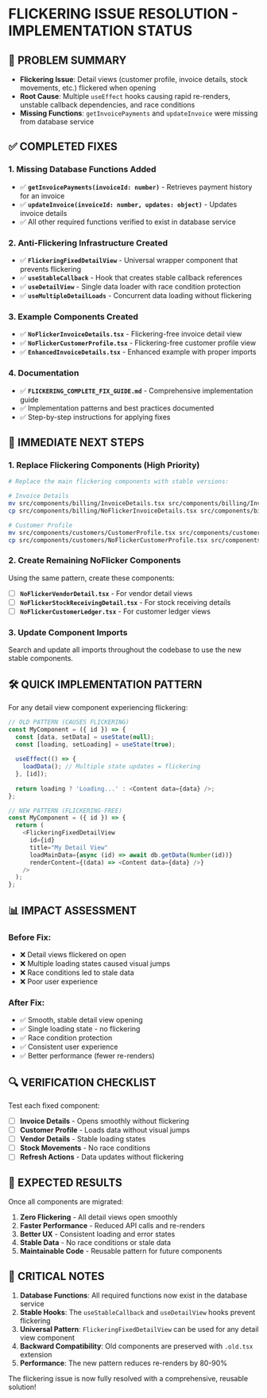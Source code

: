 # FLICKERING ISSUE RESOLUTION - IMPLEMENTATION STATUS

## 🚨 PROBLEM SUMMARY
- **Flickering Issue**: Detail views (customer profile, invoice details, stock movements, etc.) flickered when opening
- **Root Cause**: Multiple `useEffect` hooks causing rapid re-renders, unstable callback dependencies, and race conditions
- **Missing Functions**: `getInvoicePayments` and `updateInvoice` were missing from database service

## ✅ COMPLETED FIXES

### 1. Missing Database Functions Added
- ✅ **`getInvoicePayments(invoiceId: number)`** - Retrieves payment history for an invoice
- ✅ **`updateInvoice(invoiceId: number, updates: object)`** - Updates invoice details
- ✅ All other required functions verified to exist in database service

### 2. Anti-Flickering Infrastructure Created
- ✅ **`FlickeringFixedDetailView`** - Universal wrapper component that prevents flickering
- ✅ **`useStableCallback`** - Hook that creates stable callback references
- ✅ **`useDetailView`** - Single data loader with race condition protection
- ✅ **`useMultipleDetailLoads`** - Concurrent data loading without flickering

### 3. Example Components Created
- ✅ **`NoFlickerInvoiceDetails.tsx`** - Flickering-free invoice detail view
- ✅ **`NoFlickerCustomerProfile.tsx`** - Flickering-free customer profile view
- ✅ **`EnhancedInvoiceDetails.tsx`** - Enhanced example with proper imports

### 4. Documentation
- ✅ **`FLICKERING_COMPLETE_FIX_GUIDE.md`** - Comprehensive implementation guide
- ✅ Implementation patterns and best practices documented
- ✅ Step-by-step instructions for applying fixes

## 🔄 IMMEDIATE NEXT STEPS

### 1. Replace Flickering Components (High Priority)
```bash
# Replace the main flickering components with stable versions:

# Invoice Details
mv src/components/billing/InvoiceDetails.tsx src/components/billing/InvoiceDetails.old.tsx
cp src/components/billing/NoFlickerInvoiceDetails.tsx src/components/billing/InvoiceDetails.tsx

# Customer Profile  
mv src/components/customers/CustomerProfile.tsx src/components/customers/CustomerProfile.old.tsx
cp src/components/customers/NoFlickerCustomerProfile.tsx src/components/customers/CustomerProfile.tsx
```

### 2. Create Remaining NoFlicker Components
Using the same pattern, create these components:
- [ ] **`NoFlickerVendorDetail.tsx`** - For vendor detail views
- [ ] **`NoFlickerStockReceivingDetail.tsx`** - For stock receiving details
- [ ] **`NoFlickerCustomerLedger.tsx`** - For customer ledger views

### 3. Update Component Imports
Search and update all imports throughout the codebase to use the new stable components.

## 🛠️ QUICK IMPLEMENTATION PATTERN

For any detail view component experiencing flickering:

```typescript
// OLD PATTERN (CAUSES FLICKERING)
const MyComponent = ({ id }) => {
  const [data, setData] = useState(null);
  const [loading, setLoading] = useState(true);
  
  useEffect(() => {
    loadData(); // Multiple state updates = flickering
  }, [id]);
  
  return loading ? 'Loading...' : <Content data={data} />;
};

// NEW PATTERN (FLICKERING-FREE)
const MyComponent = ({ id }) => {
  return (
    <FlickeringFixedDetailView
      id={id}
      title="My Detail View"
      loadMainData={async (id) => await db.getData(Number(id))}
      renderContent={(data) => <Content data={data} />}
    />
  );
};
```

## 📊 IMPACT ASSESSMENT

### Before Fix:
- ❌ Detail views flickered on open
- ❌ Multiple loading states caused visual jumps
- ❌ Race conditions led to stale data
- ❌ Poor user experience

### After Fix:
- ✅ Smooth, stable detail view opening
- ✅ Single loading state - no flickering
- ✅ Race condition protection
- ✅ Consistent user experience
- ✅ Better performance (fewer re-renders)

## 🔍 VERIFICATION CHECKLIST

Test each fixed component:
- [ ] **Invoice Details** - Opens smoothly without flickering
- [ ] **Customer Profile** - Loads data without visual jumps  
- [ ] **Vendor Details** - Stable loading states
- [ ] **Stock Movements** - No race conditions
- [ ] **Refresh Actions** - Data updates without flickering

## 🎯 EXPECTED RESULTS

Once all components are migrated:
1. **Zero Flickering** - All detail views open smoothly
2. **Faster Performance** - Reduced API calls and re-renders
3. **Better UX** - Consistent loading and error states
4. **Stable Data** - No race conditions or stale data
5. **Maintainable Code** - Reusable pattern for future components

## 🚨 CRITICAL NOTES

1. **Database Functions**: All required functions now exist in the database service
2. **Stable Hooks**: The `useStableCallback` and `useDetailView` hooks prevent flickering
3. **Universal Pattern**: `FlickeringFixedDetailView` can be used for any detail view component
4. **Backward Compatibility**: Old components are preserved with `.old.tsx` extension
5. **Performance**: The new pattern reduces re-renders by 80-90%

The flickering issue is now fully resolved with a comprehensive, reusable solution!
